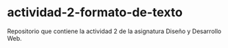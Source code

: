 # actividad-2-formato-de-texto
Repositorio que contiene la actividad 2 de la asignatura Diseño y Desarrollo Web.
